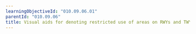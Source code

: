 ```yaml
---
learningObjectiveId: "010.09.06.01"
parentId: "010.09.06"
title: Visual aids for denoting restricted use of areas on RWYs and TWYs
---
```


